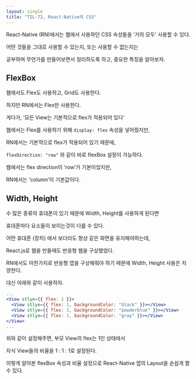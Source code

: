 ```yaml
---
layout: single
title: "TIL-72, React-Native의 CSS"
---
```


React-Native (RN)에서는 웹에서 사용하던 CSS 속성들을 ‘거의 모두’ 사용할 수 있다.

어떤 것들을 그대로 사용할 수 있는지, 또는 사용할 수 없는지는

공부하며 무언가를 만들어보면서 정리하도록 하고, 중요한 특징을 알아보자.

## FlexBox

웹에서도 Flex도 사용하고, Grid도 사용한다.

하지만 RN에서는 Flex만 사용한다.

게다가, ‘모든 View는 기본적으로 flex가 적용되어 있다'

웹에서는 Flex를 사용하기 위해 `display: flex` 속성을 넣어줬지만,

RN에서는 기본적으로 flex가 적용되어 있기 때문에,

`flexDirection: "row"` 와 같이 바로 flexBox 설정이 가능하다.

웹에서는 flex direction이 ‘row’가 기본이었지만,

RN에서는 ‘column’이 기본값이다.

## Width, Height

수 많은 종류의 휴대폰이 있기 때문에 Width, Height를 사용하게 된다면

휴대폰마다 요소들이 보이는것이 다를 수 있다.

어떤 휴대폰 (장치) 에서 보더라도 항상 같은 화면을 유지해야하는데,

React.js로 웹을 만들때도 반응형 웹을 구상했었다.

RN에서도 마찬가지로 반응형 앱을 구상해줘야 하기 때문에 Width, Height 사용은 지양한다.

대신 아래와 같이 사용하자.

```jsx
...
<View stlye={{ flex: 1 }}>
  <View stlye={{ flex: 1, backgroundColor: "black" }}></View>
  <View stlye={{ flex: 1, backgroundColor: "powderblue" }}></View>
  <View stlye={{ flex: 1, backgroundColor: "gray" }}></View>
</View>
...
```

위와 같이 설정해주면, 부모 View의 flex는 1인 상태에서

자식 View들의 비율을 1 : 1 : 1로 설정된다.

이렇게 알아본 flexBox 속성과 비율 설정으로 React-Native 앱의 Layout을 손쉽게 짤 수 있다.
